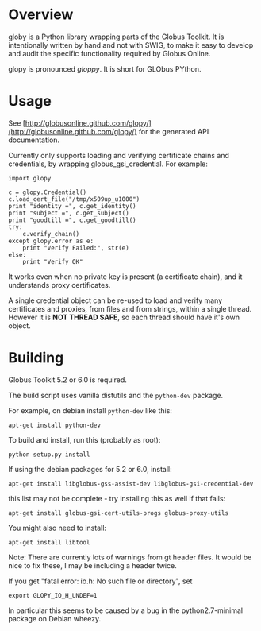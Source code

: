 # Overview #

globy is a Python library wrapping parts of the Globus Toolkit. It is
intentionally written by hand and not with SWIG, to make it easy to develop and
audit the specific functionality required by Globus Online.

glopy is pronounced *gloppy*. It is short for GLObus PYthon.

# Usage #

See [http://globusonline.github.com/glopy/](http://globusonline.github.com/glopy/) for the generated API documentation.

Currently only supports loading and verifying certificate chains and
credentials, by wrapping globus_gsi_credential. For example:

    import glopy

    c = glopy.Credential()
    c.load_cert_file("/tmp/x509up_u1000")
    print "identity =", c.get_identity()
    print "subject =", c.get_subject()
    print "goodtill =", c.get_goodtill()
    try:
        c.verify_chain()
    except glopy.error as e:
        print "Verify Failed:", str(e)
    else:
        print "Verify OK"

It works even when no private key is present (a certificate chain), and
it understands proxy certificates.

A single credential object can be re-used to load and verify many certificates
and proxies, from files and from strings, within a single thread. However it is
**NOT THREAD SAFE**, so each thread should have it's own object.

# Building #

Globus Toolkit 5.2 or 6.0 is required.

The build script uses vanilla distutils and the `python-dev` package.

For example, on debian install `python-dev`  like this:

    apt-get install python-dev

To build and install, run this (probably as root):

    python setup.py install

If using the debian packages for 5.2 or 6.0, install:

    apt-get install libglobus-gss-assist-dev libglobus-gsi-credential-dev

this list may not be complete - try installing this as well if that fails:

    apt-get install globus-gsi-cert-utils-progs globus-proxy-utils

You might also need to install:

    apt-get install libtool

Note: There are currently lots of warnings from gt header files. It would
be nice to fix these, I may be including a header twice.

If you get "fatal error: io.h: No such file or directory", set

    export GLOPY_IO_H_UNDEF=1

In particular this seems to be caused by a bug in the python2.7-minimal
package on Debian wheezy.
